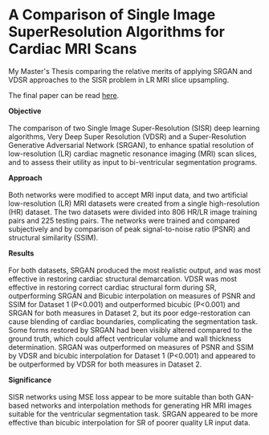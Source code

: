 # A Comparison of Single Image SuperResolution Algorithms for Cardiac MRI Scans
My Master's Thesis comparing the relative merits of applying SRGAN and VDSR approaches to the SISR problem in LR MRI slice upsampling.

The final paper can be read [here](./USHER_Frank_FYPReport.pdf).

<b>Objective</b></br></br>
The comparison of two Single Image Super-Resolution (SISR) deep learning algorithms, Very Deep Super Resolution (VDSR) and a Super-Resolution Generative Adversarial Network (SRGAN), to enhance spatial resolution of low-resolution (LR) cardiac magnetic resonance imaging (MRI) scan slices, and to assess their utility as input to bi-ventricular segmentation programs.

<b>Approach</b></br></br>
Both networks were modified to accept MRI input data, and two artificial low-resolution (LR) MRI datasets were created from a single high-resolution (HR) dataset. The two datasets were divided into 806 HR/LR image training pairs and 225 testing pairs. The networks were trained and compared subjectively and by comparison of peak signal-to-noise ratio (PSNR) and structural similarity (SSIM). 

<b>Results</b></br></br>
For both datasets, SRGAN produced the most realistic output, and was most effective in restoring cardiac structural demarcation. VDSR was most effective in restoring correct cardiac structural form during SR, outperforming SRGAN and Bicubic interpolation on measures of PSNR and SSIM for Dataset 1 (P<0.001) and outperformed bicubic (P<0.001) and SRGAN for both measures in Dataset 2, but its poor edge-restoration can cause blending of cardiac boundaries, complicating the segmentation task. Some forms restored by SRGAN had been visibly altered compared to the ground truth, which could affect ventricular volume and wall thickness determination. SRGAN was outperformed on measures of PSNR and SSIM by VDSR and bicubic interpolation for Dataset 1 (P<0.001) and appeared to be outperformed by VDSR for both measures in Dataset 2.

<b>Significance</b></br></br>
SISR networks using MSE loss appear to be more suitable than both GAN-based networks and interpolation methods for generating HR MRI images suitable for the ventricular segmentation task. SRGAN appeared to be more effective than bicubic interpolation for SR of poorer quality LR input data.
